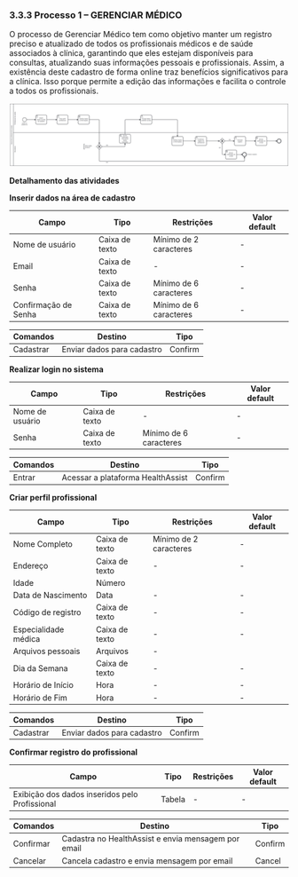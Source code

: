 ### 3.3.3 Processo 1 – GERENCIAR MÉDICO
O processo de Gerenciar Médico tem como objetivo manter um registro preciso e atualizado de todos os profissionais médicos e de saúde associados à clínica, garantindo que eles estejam disponíveis para consultas, atualizando suas informações pessoais e profissionais. Assim, a existência deste cadastro de forma online traz benefícios significativos para a clínica. Isso porque permite a edição das informações e facilita o controle a todos os profissionais.

![Modelo BPMN do PROCESSO 1](images/processo_1_gerenciar_medico.png "Modelo BPMN do Processo 1.")


**Detalhamento das atividades**

**Inserir dados na área de cadastro**

| **Campo**       | **Tipo**         | **Restrições** | **Valor default** |
| ---             | ---              | ---            | ---               |
| Nome de usuário | Caixa de texto  |      Mínimo de 2 caracteres        |           -        |
| Email | Caixa de texto  |    -            |        -           |
| Senha | Caixa de texto  |          Mínimo de 6 caracteres          |        -          |
| Confirmação de Senha | Caixa de texto  |           Mínimo de 6 caracteres        |        -       |

| **Comandos**         |  **Destino**                   | **Tipo** |
| ---                  | ---                            | ---               |
| Cadastrar |  Enviar dados para cadastro  | Confirm |

**Realizar login no sistema**

| **Campo**       | **Tipo**         | **Restrições** | **Valor default** |
| ---             | ---              | ---            | ---               |
| Nome de usuário | Caixa de texto  |    -            |        -           |
| Senha | Caixa de texto  |          Mínimo de 6 caracteres          |       -           |

| **Comandos**         |  **Destino**                   | **Tipo** |
| ---                  | ---                            | ---               |
| Entrar |  Acessar a plataforma HealthAssist  | Confirm |


**Criar perfil profissional**

| **Campo**       | **Tipo**         | **Restrições** | **Valor default** |
| ---             | ---              | ---            | ---               |
| Nome Completo| Caixa de texto  |      Mínimo de 2 caracteres        |           -        |
| Endereço | Caixa de texto  |    -            |        -           |
| Idade | Número  |                |                   |
| Data de Nascimento | Data |        -        |    -               |
| Código de registro | Caixa de texto |        -        |    -               |
| Especialidade médica | Caixa de texto |        -        |    -               |
| Arquivos pessoais | Arquivos |            -            |                   |
| Dia da Semana | Caixa de texto  |       -         |           -        |
| Horário de Início | Hora |    -            |        -           |
| Horário de Fim | Hora |    -            |        -           |

| **Comandos**         |  **Destino**                   | **Tipo** |
| ---                  | ---                            | ---               |
| Cadastrar |  Enviar dados para cadastro  | Confirm |


**Confirmar registro do profissional**

| **Campo**       | **Tipo**         | **Restrições** | **Valor default** |
| ---             | ---              | ---            | ---               |
| Exibição dos dados inseridos pelo Profissional | Tabela  |       -         |           -        |

| **Comandos**         |  **Destino**                   | **Tipo** |
| ---                  | ---                            | ---               |
| Confirmar |  Cadastra no HealthAssist e envia mensagem por email  | Confirm |
| Cancelar |  Cancela cadastro e envia mensagem por email | Cancel |